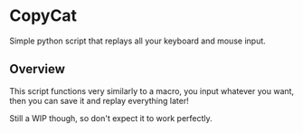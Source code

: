 # CopyCat
Simple python script that replays all your keyboard and mouse input.

## Overview
This script functions very similarly to a macro, you input whatever you want, then you can save it and replay everything later!

Still a WIP though, so don't expect it to work perfectly.
